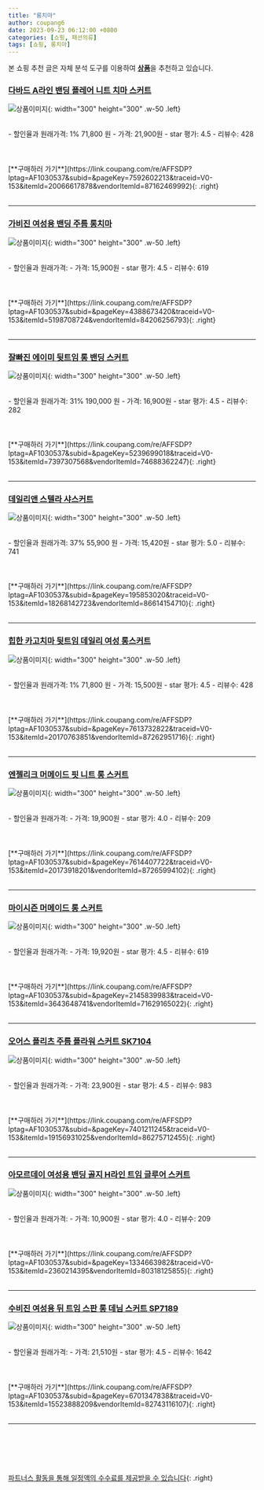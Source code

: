 ```yaml
---
title: "롱치마"
author: coupang6
date: 2023-09-23 06:12:00 +0800
categories: [쇼핑, 패션의류]
tags: [쇼핑, 롱치마]
---
```


본 쇼핑 추천 글은 자체 분석 도구를 이용하여 [**상품**](https://link.coupang.com/a/bao1ui)을 추천하고 있습니다.

### [다바드 A라인 밴딩 플레어 니트 치마 스커트](https://link.coupang.com/re/AFFSDP?lptag=AF1030537&subid=&pageKey=7592602213&traceid=V0-153&itemId=20066617878&vendorItemId=87162469992)

![상품이미지](https://thumbnail10.coupangcdn.com/thumbnails/remote/230x230ex/image/vendor_inventory/137d/b7bd6eb052c01b8a4272d67c0ee22bb949265656c7f9ee12966a54e564f2.jpg){: width="300" height="300" .w-50 .left}


<br>
- 할인율과 원래가격: 1%  71,800   원
- 가격: 21,900원
- star 평가: 4.5
- 리뷰수: 428
<br>
<br>
<br>
<br>
[**구매하러 가기**](https://link.coupang.com/re/AFFSDP?lptag=AF1030537&subid=&pageKey=7592602213&traceid=V0-153&itemId=20066617878&vendorItemId=87162469992){: .right}
<br>
<br>

---

### [가비진 여성용 밴딩 주름 롱치마](https://link.coupang.com/re/AFFSDP?lptag=AF1030537&subid=&pageKey=4388673420&traceid=V0-153&itemId=5198708724&vendorItemId=84206256793)

![상품이미지](https://thumbnail6.coupangcdn.com/thumbnails/remote/230x230ex/image/retail/images/2020/09/23/12/8/90935630-d038-4243-aa2d-51074e1df792.jpg){: width="300" height="300" .w-50 .left}


<br>
- 할인율과 원래가격: 
- 가격: 15,900원
- star 평가: 4.5
- 리뷰수: 619
<br>
<br>
<br>
<br>
[**구매하러 가기**](https://link.coupang.com/re/AFFSDP?lptag=AF1030537&subid=&pageKey=4388673420&traceid=V0-153&itemId=5198708724&vendorItemId=84206256793){: .right}
<br>
<br>

---

### [잘빠진 에이미 뒷트임 롱 밴딩 스커트](https://link.coupang.com/re/AFFSDP?lptag=AF1030537&subid=&pageKey=5239699018&traceid=V0-153&itemId=7397307568&vendorItemId=74688362247)

![상품이미지](https://thumbnail9.coupangcdn.com/thumbnails/remote/230x230ex/image/retail/images/2504661426690948-33fc53f0-737b-4bc9-bd38-4bd16cb584a1.png){: width="300" height="300" .w-50 .left}


<br>
- 할인율과 원래가격: 31%  190,000   원
- 가격: 16,900원
- star 평가: 4.5
- 리뷰수: 282
<br>
<br>
<br>
<br>
[**구매하러 가기**](https://link.coupang.com/re/AFFSDP?lptag=AF1030537&subid=&pageKey=5239699018&traceid=V0-153&itemId=7397307568&vendorItemId=74688362247){: .right}
<br>
<br>

---

### [데일리앤 스텔라 샤스커트](https://link.coupang.com/re/AFFSDP?lptag=AF1030537&subid=&pageKey=195853020&traceid=V0-153&itemId=18268142723&vendorItemId=86614154710)

![상품이미지](https://thumbnail6.coupangcdn.com/thumbnails/remote/230x230ex/image/vendor_inventory/ffb1/9804ea0c7fcd55779d3745efec4126fd1bd9bb6793f1cd0b38881a2dcaf8.jpg){: width="300" height="300" .w-50 .left}


<br>
- 할인율과 원래가격: 37%  55,900   원
- 가격: 15,420원
- star 평가: 5.0
- 리뷰수: 741
<br>
<br>
<br>
<br>
[**구매하러 가기**](https://link.coupang.com/re/AFFSDP?lptag=AF1030537&subid=&pageKey=195853020&traceid=V0-153&itemId=18268142723&vendorItemId=86614154710){: .right}
<br>
<br>

---

### [힙한 카고치마 뒷트임 데일리 여성 롱스커트](https://link.coupang.com/re/AFFSDP?lptag=AF1030537&subid=&pageKey=7613732822&traceid=V0-153&itemId=20170763851&vendorItemId=87262951716)

![상품이미지](https://thumbnail6.coupangcdn.com/thumbnails/remote/230x230ex/image/vendor_inventory/dbb8/f5d8fb4f7e11ae9c630185044586872ead84daa82669cf8f50bbdf6e6b21.jpg){: width="300" height="300" .w-50 .left}


<br>
- 할인율과 원래가격: 1%  71,800   원
- 가격: 15,500원
- star 평가: 4.5
- 리뷰수: 428
<br>
<br>
<br>
<br>
[**구매하러 가기**](https://link.coupang.com/re/AFFSDP?lptag=AF1030537&subid=&pageKey=7613732822&traceid=V0-153&itemId=20170763851&vendorItemId=87262951716){: .right}
<br>
<br>

---

### [엔젤리크 머메이드 핏 니트 롱 스커트](https://link.coupang.com/re/AFFSDP?lptag=AF1030537&subid=&pageKey=7614407722&traceid=V0-153&itemId=20173918201&vendorItemId=87265994102)

![상품이미지](https://thumbnail10.coupangcdn.com/thumbnails/remote/230x230ex/image/vendor_inventory/151b/ed7d4f915a8e9f68d7ede8d580d5050564c6985fb04195a68ff014233031.jpg){: width="300" height="300" .w-50 .left}


<br>
- 할인율과 원래가격: 
- 가격: 19,900원
- star 평가: 4.0
- 리뷰수: 209
<br>
<br>
<br>
<br>
[**구매하러 가기**](https://link.coupang.com/re/AFFSDP?lptag=AF1030537&subid=&pageKey=7614407722&traceid=V0-153&itemId=20173918201&vendorItemId=87265994102){: .right}
<br>
<br>

---

### [마이시즌 머메이드 롱 스커트](https://link.coupang.com/re/AFFSDP?lptag=AF1030537&subid=&pageKey=2145839983&traceid=V0-153&itemId=3643648741&vendorItemId=71629165022)

![상품이미지](https://thumbnail10.coupangcdn.com/thumbnails/remote/230x230ex/image/retail/images/1911431596120127-81ab77b2-ff16-4d71-8899-84596df216ef.jpg){: width="300" height="300" .w-50 .left}


<br>
- 할인율과 원래가격: 
- 가격: 19,920원
- star 평가: 4.5
- 리뷰수: 619
<br>
<br>
<br>
<br>
[**구매하러 가기**](https://link.coupang.com/re/AFFSDP?lptag=AF1030537&subid=&pageKey=2145839983&traceid=V0-153&itemId=3643648741&vendorItemId=71629165022){: .right}
<br>
<br>

---

### [오어스 플리츠 주름 플라워 스커트 SK7104](https://link.coupang.com/re/AFFSDP?lptag=AF1030537&subid=&pageKey=7401211245&traceid=V0-153&itemId=19156931025&vendorItemId=86275712455)

![상품이미지](https://thumbnail6.coupangcdn.com/thumbnails/remote/230x230ex/image/rs_quotation_api/sqilympb/03fcc7f270014cecb56141d36da50cd0.jpg){: width="300" height="300" .w-50 .left}


<br>
- 할인율과 원래가격: 
- 가격: 23,900원
- star 평가: 4.5
- 리뷰수: 983
<br>
<br>
<br>
<br>
[**구매하러 가기**](https://link.coupang.com/re/AFFSDP?lptag=AF1030537&subid=&pageKey=7401211245&traceid=V0-153&itemId=19156931025&vendorItemId=86275712455){: .right}
<br>
<br>

---

### [아모르데이 여성용 밴딩 골지 H라인 트임 글루어 스커트](https://link.coupang.com/re/AFFSDP?lptag=AF1030537&subid=&pageKey=1334663982&traceid=V0-153&itemId=2360214395&vendorItemId=80318125855)

![상품이미지](https://thumbnail6.coupangcdn.com/thumbnails/remote/230x230ex/image/vendor_inventory/a254/4dd7bfded02fc881dadee841aa8f3d24ee365c4ddb7a68ec66b3ccc85534.jpg){: width="300" height="300" .w-50 .left}


<br>
- 할인율과 원래가격: 
- 가격: 10,900원
- star 평가: 4.0
- 리뷰수: 209
<br>
<br>
<br>
<br>
[**구매하러 가기**](https://link.coupang.com/re/AFFSDP?lptag=AF1030537&subid=&pageKey=1334663982&traceid=V0-153&itemId=2360214395&vendorItemId=80318125855){: .right}
<br>
<br>

---

### [수비진 여성용 뒤 트임 스판 롱 데님 스커트 SP7189](https://link.coupang.com/re/AFFSDP?lptag=AF1030537&subid=&pageKey=6701347838&traceid=V0-153&itemId=15523888209&vendorItemId=82743116107)

![상품이미지](https://thumbnail10.coupangcdn.com/thumbnails/remote/230x230ex/image/rs_quotation_api/ny9qkcky/0813a79f971e4114ba17d9d03a7fdbee.jpg){: width="300" height="300" .w-50 .left}


<br>
- 할인율과 원래가격: 
- 가격: 21,510원
- star 평가: 4.5
- 리뷰수: 1642
<br>
<br>
<br>
<br>
[**구매하러 가기**](https://link.coupang.com/re/AFFSDP?lptag=AF1030537&subid=&pageKey=6701347838&traceid=V0-153&itemId=15523888209&vendorItemId=82743116107){: .right}
<br>
<br>

---
<br><br><br><br><br> [파트너스 활동을 통해 일정액의 수수료를 제공받을 수 있습니다](https://link.coupang.com/a/bao1ui){: .right}